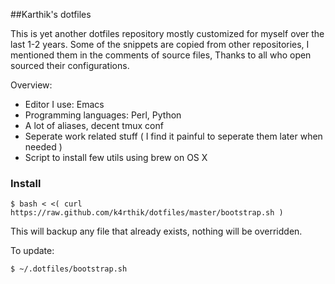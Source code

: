 ##Karthik's dotfiles

This is yet another dotfiles repository mostly customized for myself over the last 1-2 years. Some of the snippets are copied from other repositories, I  mentioned them in the comments of source files, Thanks to all who open sourced their configurations.

Overview:

* Editor I use: Emacs
* Programming languages: Perl, Python 
* A lot of aliases, decent tmux conf
* Seperate work related stuff ( I find it painful to seperate them later when needed )
* Script to install few utils using brew on OS X
 
### Install

```
$ bash < <( curl https://raw.github.com/k4rthik/dotfiles/master/bootstrap.sh )

```
This will backup any file that already exists, nothing will be
overridden.

To update:
```
$ ~/.dotfiles/bootstrap.sh
```









